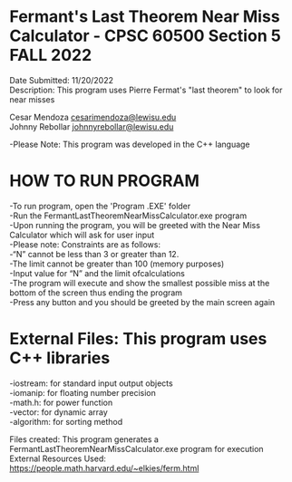 # Fermant's Last Theorem Near Miss Calculator - CPSC 60500 Section 5 FALL 2022

Date Submitted: 11/20/2022<br/>
Description: This program uses Pierre Fermat's "last theorem" to look for near misses<br/>

Cesar Mendoza   cesarimendoza@lewisu.edu<br/>
Johnny Rebollar  johnnyrebollar@lewisu.edu<br/>

-Please Note: This program was developed in the C++ language<br/>

# HOW TO RUN PROGRAM

-To run program, open the 'Program .EXE' folder<br/>
-Run the FermantLastTheoremNearMissCalculator.exe program<br/>
-Upon running the program, you will be greeted with the Near Miss Calculator which will ask for user input<br/>
-Please note: Constraints are as follows:<br/>
   -“N” cannot be less than 3 or greater than 12.<br/>
   -The limit cannot be greater than 100 (memory purposes)<br/>
-Input value for “N” and the limit ofcalculations<br/>
-The program will execute and show the smallest possible miss at the bottom of the screen thus ending the program<br/>
-Press any button and you should be greeted by the main screen again<br/>

 
# External Files: This program uses C++ libraries
-iostream: for standard input output objects<br/>
-iomanip: for floating number precision<br/>
-math.h: for power function<br/>
-vector: for dynamic array<br/>
-algorithm: for sorting method<br/>
 
Files created: This program generates a FermantLastTheoremNearMissCalculator.exe program for execution<br/>
External Resources Used: https://people.math.harvard.edu/~elkies/ferm.html<br/>
